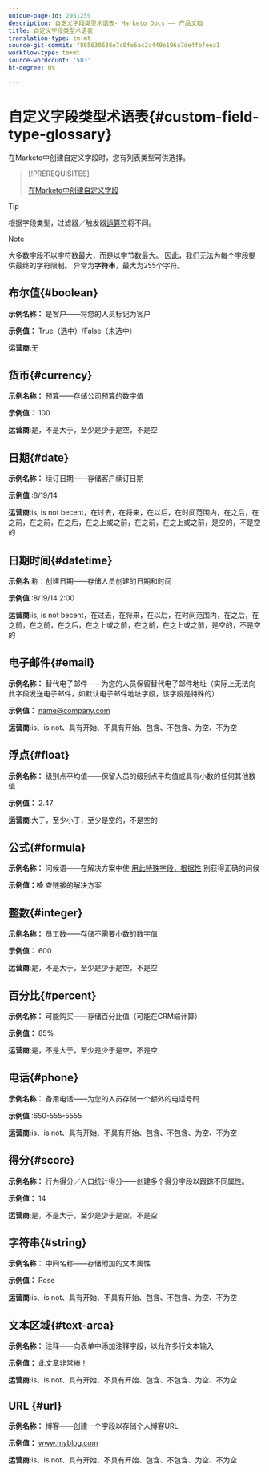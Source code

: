 ```yaml
---
unique-page-id: 2951259
description: 自定义字段类型术语表- Marketo Docs —— 产品文档
title: 自定义字段类型术语表
translation-type: tm+mt
source-git-commit: f865630638e7c0fe6ac2a449e196a7de4fbfeea1
workflow-type: tm+mt
source-wordcount: '583'
ht-degree: 0%

---
```



# 自定义字段类型术语表{#custom-field-type-glossary}

在Marketo中创建自定义字段时，您有列表类型可供选择。

>[!PREREQUISITES]
>
>[在Marketo中创建自定义字段](/help/marketo/product-docs/administration/field-management/create-a-custom-field-in-marketo.md)

>[!TIP]
>
>根据字段类型，过滤器／触发器[运算符](/help/marketo/product-docs/core-marketo-concepts/smart-lists-and-static-lists/creating-a-smart-list/smart-list-filter-operators-glossary.md)将不同。

>[!NOTE]
>
>大多数字段不以字符数最大，而是以字节数最大。 因此，我们无法为每个字段提供最终的字符限制。 异常为&#x200B;**字符串**，最大为255个字符。

## 布尔值{#boolean}

**示例名称：** 是客户——将您的人员标记为客户

**示例值：** True（选中）/False（未选中）

**运营商**:无

## 货币{#currency}

**示例名称：** 预算——存储公司预算的数字值

**示例值：** 100

**运营商**:是，不是大于，至少是少于是空，不是空

## 日期{#date}

**示例名称：** 续订日期——存储客户续订日期

**示例值** :8/19/14

**运营商**:is, is not becent，在过去，在将来，在以后，在时间范围内，在之后，在之前，在之前，在之后，在之上或之前，在之前，在之上或之前，是空的，不是空的

## 日期时间{#datetime}

**示例名** 称：创建日期——存储人员创建的日期和时间

**示例值** :8/19/14 2:00

**运营商**:is, is not becent，在过去，在将来，在以后，在时间范围内，在之后，在之前，在之前，在之后，在之上或之前，在之前，在之上或之前，是空的，不是空的

## 电子邮件{#email}

**示例名称：** 替代电子邮件——为您的人员保留替代电子邮件地址（实际上无法向此字段发送电子邮件，如默认电子邮件地址字段，该字段是特殊的）

**示例值：** name@company.com

**运营商**:is、is not、具有开始、不具有开始、包含、不包含、为空、不为空

## 浮点{#float}

**示例名称：** 级别点平均值——保留人员的级别点平均值或具有小数的任何其他数值

**示例值：** 2.47

**运营商**:大于，至少小于，至少是空的，不是空的

## 公式{#formula}

**示例名称：** 问候语——在解决方案中使 [用此特殊字段，根据性](/help/marketo/product-docs/administration/field-management/create-and-use-a-concatenated-string-formula-field.md) 别获得正确的问候

**示例值：检** 查链接的解决方案

## 整数{#integer}

**示例名称：** 员工数——存储不需要小数的数字值

**示例值：** 600

**运营商**:是，不是大于，至少是少于是空，不是空

## 百分比{#percent}

**示例名称：** 可能购买——存储百分比值（可能在CRM端计算）

**示例值：** 85%

**运营商**:是，不是大于，至少是少于是空，不是空

## 电话{#phone}

**示例名称：** 备用电话——为您的人员存储一个额外的电话号码

**示例值** :650-555-5555

**运营商**:is、is not、具有开始、不具有开始、包含、不包含、为空、不为空

## 得分{#score}

**示例名称：** 行为得分／人口统计得分——创建多个得分字段以跟踪不同属性。

**示例值：** 14

**运营商**:是，不是大于，至少是少于是空，不是空

## 字符串{#string}

**示例名称：** 中间名称——存储附加的文本属性

**示例值：** Rose

**运营商**:is、is not、具有开始、不具有开始、包含、不包含、为空、不为空

## 文本区域{#text-area}

**示例名称：** 注释——向表单中添加注释字段，以允许多行文本输入

**示例值：** 此文章非常棒！

**运营商**:is、is not、具有开始、不具有开始、包含、不包含、为空、不为空

## URL {#url}

**示例名称：** 博客——创建一个字段以存储个人博客URL

**示例值：** www.myblog.com

**运营商**:is、is not、具有开始、不具有开始、包含、不包含、为空、不为空
